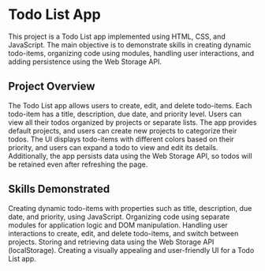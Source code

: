 # Todo List App

This project is a Todo List app implemented using HTML, CSS, and JavaScript. The main objective is to demonstrate skills in creating dynamic todo-items, organizing code using modules, handling user interactions, and adding persistence using the Web Storage API.

## Project Overview
The Todo List app allows users to create, edit, and delete todo-items. Each todo-item has a title, description, due date, and priority level. Users can view all their todos organized by projects or separate lists. The app provides default projects, and users can create new projects to categorize their todos. The UI displays todo-items with different colors based on their priority, and users can expand a todo to view and edit its details. Additionally, the app persists data using the Web Storage API, so todos will be retained even after refreshing the page.

## Skills Demonstrated
Creating dynamic todo-items with properties such as title, description, due date, and priority, using JavaScript.
Organizing code using separate modules for application logic and DOM manipulation.
Handling user interactions to create, edit, and delete todo-items, and switch between projects.
Storing and retrieving data using the Web Storage API (localStorage).
Creating a visually appealing and user-friendly UI for a Todo List app.
